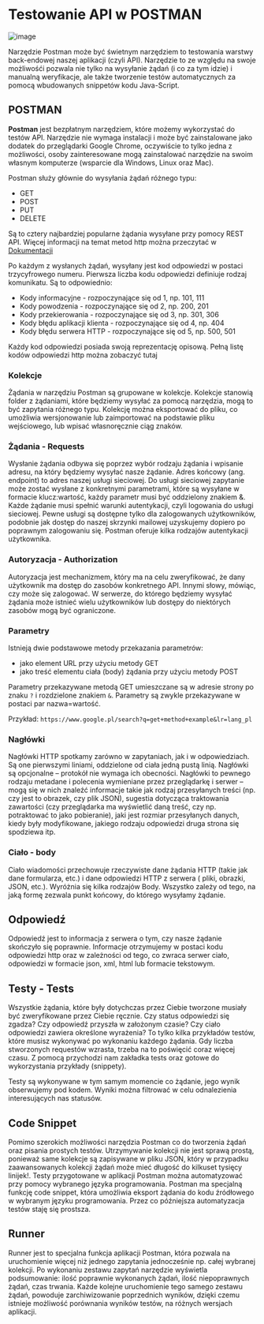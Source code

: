 # Testowanie API w POSTMAN

![image](https://user-images.githubusercontent.com/116351258/229900923-418f1965-35cc-4fa4-8881-f267c44f143c.png)

Narzędzie Postman może być świetnym narzędziem to testowania warstwy back-endowej naszej aplikacji (czyli API). Narzędzie to ze względu na swoje możliwośći pozwala nie tylko na wysyłanie żądań (i co za tym idzie) i manualną weryfikacje, ale także tworzenie testów automatycznych za pomocą wbudowanych snippetów kodu Java-Script.

## POSTMAN
**Postman** jest bezpłatnym narzędziem, które możemy wykorzystać do testów API. Narzędzie nie wymaga instalacji i może być zainstalowane jako dodatek do przeglądarki Google Chrome, oczywiście to tylko jedna z możliwości, osoby zainteresowane mogą zainstalować narzędzie na swoim własnym komputerze (wsparcie dla Windows, Linux oraz Mac).

Postman służy głównie do wysyłania żądań różnego typu:
* GET
* POST
* PUT
* DELETE

Są to cztery najbardziej popularne żądania wysyłane przy pomocy REST API. Więcej informacji na temat metod http można przeczytać w [Dokumentacji](https://developer.mozilla.org/en-US/docs/Web/HTTP/Methods)

Po każdym z wysłanych żądań, wysyłany jest kod odpowiedzi w postaci trzycyfrowego numeru. Pierwsza liczba kodu odpowiedzi definiuje rodzaj komunikatu. Są to odpowiednio:
* Kody informacyjne - rozpoczynające się od 1, np. 101, 111
* Kody powodzenia - rozpoczynające się od 2, np. 200, 201
* Kody przekierowania - rozpoczynające się od 3, np. 301, 306
* Kody błędu aplikacji klienta - rozpoczynające się od 4, np. 404
* Kody błędu serwera HTTP - rozpoczynające się od 5, np. 500, 501

Każdy kod odpowiedzi posiada swoją reprezentację opisową. Pełną listę kodów odpowiedzi http można zobaczyć tutaj

### Kolekcje
Żądania w narzędziu Postman są grupowane w kolekcje. Kolekcje stanowią folder z żądaniami, które będziemy wysyłać za pomocą narzędzia, mogą to być zapytania różnego typu. Kolekcję można eksportować do pliku, co umożliwia wersjonowanie lub zaimportować na podstawie pliku wejściowego, lub wpisać własnoręcznie ciąg znaków.

### Żądania - Requests
Wysłanie żądania odbywa się poprzez wybór rodzaju żądania i wpisanie adresu, na który będziemy wysyłać nasze żądanie. Adres końcowy (ang. endpoint) to adres naszej usługi sieciowej. Do usługi sieciowej zapytanie może zostać wysłane z konkretnymi parametrami, które są wysyłane w formacie klucz:wartość, każdy parametr musi być oddzielony znakiem &.
Każde żądanie musi spełnić warunki autentykacji, czyli logowania do usługi sieciowej. Pewne usługi są dostępne tylko dla zalogowanych użytkowników, podobnie jak dostęp do naszej skrzynki mailowej uzyskujemy dopiero po poprawnym zalogowaniu się. Postman oferuje kilka rodzajów autentykacji użytkownika.

### Autoryzacja - Authorization
Autoryzacja jest mechanizmem, który ma na celu zweryfikować, że dany użytkownik ma dostęp do zasobów konkretnego API. Innymi słowy, mówiąc, czy może się zalogować. W serwerze, do którego będziemy wysyłać żądania może istnieć wielu użytkowników lub dostępy do niektórych zasobów mogą być ograniczone.

### Parametry
Istnieją dwie podstawowe metody przekazania parametrów:
* jako element URL przy użyciu metody GET
* jako treść elementu ciała (body) żądania przy użyciu metody POST

Parametry przekazywane metodą GET umieszczane są w adresie strony po znaku `?` i rozdzielone znakiem `&`. Parametry są zwykle przekazywane w postaci par nazwa=wartość.

Przykład:
`https://www.google.pl/search?q=get+method+example&lr=lang_pl`

### Nagłówki
Nagłówki HTTP spotkamy zarówno w zapytaniach, jak i w odpowiedziach. Są one pierwszymi liniami, oddzielone od ciała jedną pustą linią. Nagłówki są opcjonalne – protokół nie wymaga ich obecności. Nagłówki to pewnego rodzaju metadane i polecenia wymieniane przez przeglądarkę i serwer – mogą się w nich znaleźć informacje takie jak rodzaj przesyłanych treści (np. czy jest to obrazek, czy plik JSON), sugestia dotycząca traktowania zawartości (czy przeglądarka ma wyświetlić daną treść, czy np. potraktować to jako pobieranie), jaki jest rozmiar przesyłanych danych, kiedy były modyfikowane, jakiego rodzaju odpowiedzi druga strona się spodziewa itp.

### Ciało - body
Ciało wiadomości przechowuje rzeczywiste dane żądania HTTP (takie jak dane formularza, etc.) i dane odpowiedzi HTTP z serwera ( pliki, obrazki, JSON, etc.). Wyróżnia się kilka rodzajów Body. Wszystko zależy od tego, na jaką formę zezwala punkt końcowy, do którego wysyłamy żądanie.

## Odpowiedź
Odpowiedź jest to informacja z serwera o tym, czy nasze żądanie skończyło się poprawnie. Informacje otrzymujemy w postaci kodu odpowiedzi http oraz w zależności od tego, co zwraca serwer ciało, odpowiedzi w formacie json, xml, html lub formacie tekstowym.

## Testy - Tests
Wszystkie żądania, które były dotychczas przez Ciebie tworzone musiały być zweryfikowane przez Ciebie ręcznie. Czy status odpowiedzi się zgadza? Czy odpowiedź przyszła w założonym czasie? Czy ciało odpowiedzi zawiera określone wyrażenia? To tylko kilka przykładów testów, które musisz wykonywać po wykonaniu każdego żądania. Gdy liczba stworzonych requestów wzrasta, trzeba na to poświęcić coraz więcej czasu. Z pomocą przychodzi nam zakładka tests oraz gotowe do wykorzystania przykłady (snippety).

Testy są wykonywane w tym samym momencie co żądanie, jego wynik obserwujemy pod kodem. Wyniki można filtrować w celu odnalezienia interesujących nas statusów.

## Code Snippet
Pomimo szerokich możliwości narzędzia Postman co do tworzenia żądań oraz pisania prostych testów. Utrzymywanie kolekcji nie jest sprawą prostą, ponieważ same kolekcje są zapisywane w pliku JSON, który w przypadku zaawansowanych kolekcji żądań może mieć długość do kilkuset tysięcy linijek!. Testy przygotowane w aplikacji Postman można automatyzować przy pomocy wybranego języka programowania. Postman ma specjalną funkcję code snippet, która umożliwia eksport żądania do kodu źródłowego w wybranym języku programowania. Przez co późniejsza automatyzacja testów staję się prostsza.

## Runner
Runner jest to specjalna funkcja aplikacji Postman, która pozwala na uruchomienie więcej niż jednego zapytania jednocześnie np. całej wybranej kolekcji. Po wykonaniu zestawu zapytań narzędzie wyświetla podsumowanie: ilość poprawnie wykonanych żądań, ilość niepoprawnych żądań, czas trwania. Każde kolejne uruchomienie tego samego zestawu żądań, powoduje zarchiwizowanie poprzednich wyników, dzięki czemu istnieje możliwość porównania wyników testów, na różnych wersjach aplikacji.
